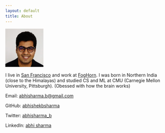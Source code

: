 ```yaml
---
layout: default
title: About
---
```


![](/assets/abhi.png)

I live in [San Francisco](https://en.wikipedia.org/wiki/San_Francisco) and work at [FogHorn](https://www.foghorn.io/). I was born in Northern India (close to the Himalayas) and studied CS and ML at CMU (Carnegie Mellon University, Pittsburgh). (Obessed with how the brain works)


Email: [abhisharma.b@gmail.com](mailto:abhisharma.b@gmail.com)

GitHub: [abhishekbsharma](https://github.com/abhishekbsharma)

Twitter: [abhisharma_b](https://twitter.com/abhisharma_b)

LinkedIn: [abhi sharma](https://www.linkedin.com/in/abhishekbaburamsharma/)



